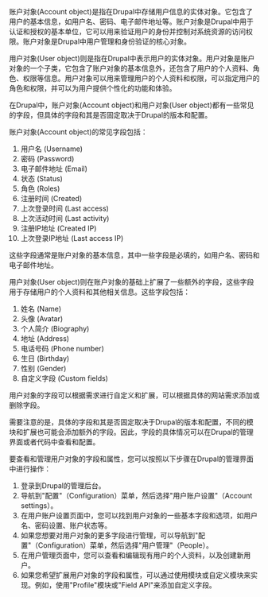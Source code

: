 账户对象(Account object)是指在Drupal中存储用户信息的实体对象。它包含了用户的基本信息，如用户名、密码、电子邮件地址等。账户对象是Drupal中用于认证和授权的基本单位，它可以用来验证用户的身份并控制对系统资源的访问权限。账户对象是Drupal中用户管理和身份验证的核心对象。

用户对象(User object)则是指在Drupal中表示用户的实体对象。用户对象是账户对象的一个子类，它包含了账户对象的基本信息外，还包含了用户的个人资料、角色、权限等信息。用户对象可以用来管理用户的个人资料和权限，可以指定用户的角色和权限，并可以为用户提供个性化的功能和体验。

在Drupal中，账户对象(Account object)和用户对象(User object)都有一些常见的字段，但具体的字段和其是否固定取决于Drupal的版本和配置。

账户对象(Account object)的常见字段包括：

1. 用户名 (Username)
2. 密码 (Password)
3. 电子邮件地址 (Email)
4. 状态 (Status)
5. 角色 (Roles)
6. 注册时间 (Created)
7. 上次登录时间 (Last access)
8. 上次活动时间 (Last activity)
9. 注册IP地址 (Created IP)
10. 上次登录IP地址 (Last access IP)

这些字段通常是账户对象的基本信息，其中一些字段是必填的，如用户名、密码和电子邮件地址。

用户对象(User object)则在账户对象的基础上扩展了一些额外的字段，这些字段用于存储用户的个人资料和其他相关信息。这些字段包括：

1. 姓名 (Name)
2. 头像 (Avatar)
3. 个人简介 (Biography)
4. 地址 (Address)
5. 电话号码 (Phone number)
6. 生日 (Birthday)
7. 性别 (Gender)
8. 自定义字段 (Custom fields)

用户对象的字段可以根据需求进行自定义和扩展，可以根据具体的网站需求添加或删除字段。

需要注意的是，具体的字段和其是否固定取决于Drupal的版本和配置，不同的模块和扩展也可能会添加额外的字段。因此，字段的具体情况可以在Drupal的管理界面或者代码中查看和配置。

要查看和管理用户对象的字段和属性，您可以按照以下步骤在Drupal的管理界面中进行操作：

1. 登录到Drupal的管理后台。
2. 导航到"配置"（Configuration）菜单，然后选择"用户账户设置"（Account settings）。
3. 在用户账户设置页面中，您可以找到用户对象的一些基本字段和选项，如用户名、密码设置、账户状态等。
4. 如果您想要对用户对象的更多字段进行管理，可以导航到"配置"（Configuration）菜单，然后选择"用户管理"（People）。
5. 在用户管理页面中，您可以查看和编辑现有用户的个人资料，以及创建新用户。
6. 如果您希望扩展用户对象的字段和属性，可以通过使用模块或自定义模块来实现。例如，使用"Profile"模块或"Field API"来添加自定义字段。
